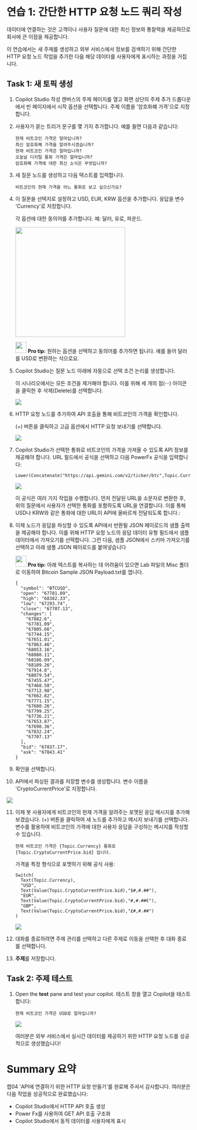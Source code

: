 # 연습 1: 간단한 HTTP 요청 노드 쿼리 작성

 데이터에 연결하는 것은 고객이나 사용자 질문에 대한 최신 정보와 통찰력을 제공하므로 회사에 큰 이점을 제공합니다.

 이 연습에서는 새 주제를 생성하고 외부 서비스에서 정보를 검색하기 위해 간단한 HTTP 요청 노드 작업을 추가한 다음 해당 데이터를 사용자에게
 표시하는 과정을 거칩니다.

## Task 1: 새 토픽 생성

1.  Copilot Studio 작성 캔버스의 주제 페이지를 열고 화면 상단의 주제 추가 드롭다운에서 빈 페이지에서 시작 옵션을 선택합니다. 주제 이름을 \'암호화폐 가격\'으로 지정합니다.

2.  사용자가 묻는 트리거 문구를 몇 가지 추가합니다. 예를 들면 다음과 같습니다:

    ```
    현재 비트코인 ​​가격은 얼마입니까?
    최신 암호화폐 가격을 알려주시겠습니까?
    현재 비트코인 ​​가격은 얼마입니까?
    오늘날 디지털 통화 가격은 얼마입니까? 
    암호화폐 가격에 대한 최신 소식은 무엇입니까?
    ```

3.  새 질문 노드를 생성하고 다음 텍스트를 입력합니다.
   
    ```
    비트코인의 현재 가격을 어느 통화로 보고 싶으신가요?
    ```

5.  이 질문을 선택지로 설정하고 USD, EUR, KRW 옵션을 추가합니다. 응답을 변수 \'Currency\'로 저장합니다.
   
    각 옵션에 대한 동의어를 추가합니다. 예: 달러, 유로, 파운드.

    <img src="./images/image5.png" width="300">


    <img src="./images/image4.svg" width="30"> **Pro tip:** 원하는 옵션을 선택하고 동의어를 추가하면 됩니다. 예를 들어 달러를 USD로 변환하는 식으로요.

5.  Copilot Studio는 질문 노드 아래에 자동으로 선택 조건 논리를 생성합니다.

    이 시나리오에서는 모든 조건을 제거해야 합니다. 이를 위해 세 개의 점(···)
    아이콘을 클릭한 후 삭제(Delete)를 선택합니다.

    <img src="./images/image8.png">

6.  HTTP 요청 노드를 추가하여 API 호출을 통해 비트코인의 가격을 확인합니다. 

    (+) 버튼을 클릭하고 고급 옵션에서 HTTP 요청 보내기를 선택합니다.

    <img src="./images/image9.png">

7. Copilot Studio가 선택한 통화로 비트코인의 가격을 가져올 수 있도록 API
    정보를 제공해야 합니다. URL 필드에서 공식을 선택하고 다음 PowerFx
    공식을 입력합니다:

    ```
    Lower(Concatenate("https://api.gemini.com/v2/ticker/btc",Topic.Currency))
    ```

    <img src="./images/image10.png">     

    이 공식은 여러 가지 작업을 수행합니다. 먼저 전달된 URL을 소문자로
    변환한 후, 위의 질문에서 사용자가 선택한 통화를 포함하도록 URL을
    연결합니다. 이를 통해 USD나 KRW와 같은 통화에 대한 URL이 API에
    올바르게 전달되도록 합니다.:

8.  이제 노드가 응답을 파싱할 수 있도록 API에서 반환될 JSON 페이로드의
    샘플 출력을 제공해야 합니다. 이를 위해 HTTP 요청 노드의 응답 데이터
    유형 필드에서 샘플 데이터에서 가져오기를 선택합니다. 그런 다음, 샘플
    JSON에서 스키마 가져오기를 선택하고 아래 샘플 JSON 페이로드를
    붙여넣습니다

    <img src="./images/image4.svg" width="30"> **Pro tip:** 아래 텍스트를 복사하는 데 어려움이 있으면 Lab 파일의 Misc 폴더로 이동하여 Bitcoin Sample JSON Payload.txt를 엽니다.

    ```
    {
      "symbol": "BTCUSD",
      "open": "67781.09",
      "high": "68382.33",
      "low": "67293.74",
      "close": "67707.13",
      "changes": [
        "67882.6",
        "67781.09",
        "67805.66",
        "67744.15",
        "67651.01",
        "67863.46",         
        "68053.16",
        "68080.11",
        "68186.09",
        "68109.26",
        "67914.8",
        "68079.54",
        "67455.47",
        "67468.58",
        "67712.98",
        "67662.82",
        "67771.15",
        "67680.26",
        "67799.25",
        "67736.21",
        "67653.87",
        "67698.36",
        "67832.24",
        "67707.13"
      ],
      "bid": "67837.17",
      "ask": "67843.41"
    }
    ```

9. 확인을 선택합니다.

10. API에서 파싱된 결과를 저장할 변수를 생성합니다. 변수 이름을 \'CryptoCurrentPrice\'로 지정합니다.

<img src="./images/image11.png">  

11. 이제 봇 사용자에게 비트코인의 현재 가격을 알려주는 포맷된 응답
    메시지를 추가해 보겠습니다. (+) 버튼을 클릭하여 새 노드를 추가하고
    메시지 보내기를 선택합니다. 변수를 활용하여 비트코인의 가격에 대한
    사용자 응답을 구성하는 메시지를 작성할 수 있습니다.

    ```
    현재 비트코인 가격은 {Topic.Currency} 통화로 {Topic.CryptoCurrentPrice.bid} 입니다.
    ```

    가격을 특정 형식으로 포맷하기 위해 공식 사용:

    ```
    Switch(
      Text(Topic.Currency),    
      "USD",
      Text(Value(Topic.CryptoCurrentPrice.bid),"$#,#.##"),
      "EUR",
      Text(Value(Topic.CryptoCurrentPrice.bid),"#,#.##€"),
      "GBP",
      Text(Value(Topic.CryptoCurrentPrice.bid),"£#,#.##")
    )
    ```

    <img src="./images/image12.png">  

14. 대화를 종료하려면 주제 관리를 선택하고 다른 주제로 이동을 선택한 후 대화 종료를 선택합니다.

15. **주제**를 저장합니다.

## Task 2: 주제 테스트

1.  Open the **test** pane and test your copilot. 테스트 창을 열고 Copilot을 테스트합니다:

    ```    
    현재 비트코인 가격은 USD로 얼마입니까?
    ```

    <img src="./images/image13.png">  


    여러분은 외부 서비스에서 실시간 데이터를 제공하기 위한 HTTP 요청 노드를 성공적으로 생성했습니다!

# Summary 요약

랩04 \'API에 연결하기 위한 HTTP 요청 만들기\'를 완료해 주셔서
감사합니다. 여러분은 다음 작업을 성공적으로 완료했습니다:

-   Copilot Studio에서 HTTP API 호출 생성
-   Power Fx를 사용하여 GET API 호출 구조화
-   Copilot Studio에서 동적 데이터를 사용자에게 표시
